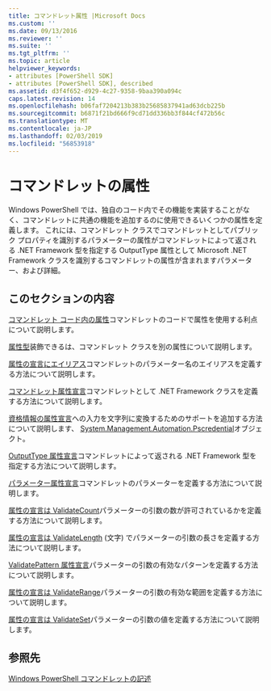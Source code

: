 ```yaml
---
title: コマンドレット属性 |Microsoft Docs
ms.custom: ''
ms.date: 09/13/2016
ms.reviewer: ''
ms.suite: ''
ms.tgt_pltfrm: ''
ms.topic: article
helpviewer_keywords:
- attributes [PowerShell SDK]
- attributes [PowerShell SDK], described
ms.assetid: d3f4f652-d929-4c27-9358-9baa390a094c
caps.latest.revision: 14
ms.openlocfilehash: b06faf7204213b383b25685837941ad63dcb225b
ms.sourcegitcommit: b6871f21bd666f9cd71dd336bb3f844cf472b56c
ms.translationtype: MT
ms.contentlocale: ja-JP
ms.lasthandoff: 02/03/2019
ms.locfileid: "56853918"
---
```

# <a name="cmdlet-attributes"></a>コマンドレットの属性

Windows PowerShell では、独自のコード内でその機能を実装することがなく、コマンドレットに共通の機能を追加するのに使用できるいくつかの属性を定義します。 これには、コマンドレット クラスでコマンドレットとしてパブリック プロパティを識別するパラメーターの属性がコマンドレットによって返される .NET Framework 型を指定する OutputType 属性として Microsoft .NET Framework クラスを識別するコマンドレットの属性が含まれますパラメーター、および詳細。

## <a name="in-this-section"></a>このセクションの内容

[コマンドレット コード内の属性](./attributes-in-cmdlet-code.md)コマンドレットのコードで属性を使用する利点について説明します。

[属性型](./attribute-types.md)装飾できるは、コマンドレット クラスを別の属性について説明します。

[属性の宣言にエイリアス](./alias-attribute-declaration.md)コマンドレットのパラメーター名のエイリアスを定義する方法について説明します。

[コマンドレット属性宣言](./cmdlet-attribute-declaration.md)コマンドレットとして .NET Framework クラスを定義する方法について説明します。

[資格情報の属性宣言](./credential-attribute-declaration.md)への入力を文字列に変換するためのサポートを追加する方法について説明します、 [System.Management.Automation.Pscredential](/dotnet/api/System.Management.Automation.PSCredential)オブジェクト。

[OutputType 属性宣言](./outputtype-attribute-declaration.md)コマンドレットによって返される .NET Framework 型を指定する方法について説明します。

[パラメーター属性宣言](./parameter-attribute-declaration.md)コマンドレットのパラメーターを定義する方法について説明します。

[属性の宣言は ValidateCount](./validatecount-attribute-declaration.md)パラメーターの引数の数が許可されているかを定義する方法について説明します。

[属性の宣言は ValidateLength](./validatelength-attribute-declaration.md) (文字) でパラメーターの引数の長さを定義する方法について説明します。

[ValidatePattern 属性宣言](./validatepattern-attribute-declaration.md)パラメーターの引数の有効なパターンを定義する方法について説明します。

[属性の宣言は ValidateRange](./validaterange-attribute-declaration.md)パラメーターの引数の有効な範囲を定義する方法について説明します。

[属性の宣言は ValidateSet](./validateset-attribute-declaration.md)パラメーターの引数の値を定義する方法について説明します。

## <a name="reference"></a>参照先

[Windows PowerShell コマンドレットの記述](./writing-a-windows-powershell-cmdlet.md)
